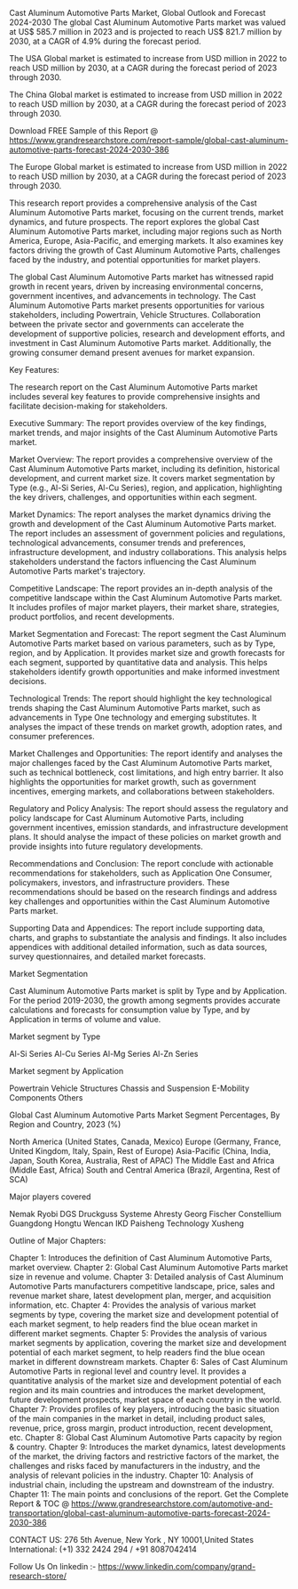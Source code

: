 Cast Aluminum Automotive Parts Market, Global Outlook and Forecast 2024-2030
The global Cast Aluminum Automotive Parts market was valued at US$ 585.7 million in 2023 and is projected to reach US$ 821.7 million by 2030, at a CAGR of 4.9% during the forecast period.

The USA Global market is estimated to increase from USD million in 2022 to reach USD million by 2030, at a CAGR during the forecast period of 2023 through 2030.

The China Global market is estimated to increase from USD million in 2022 to reach USD million by 2030, at a CAGR during the forecast period of 2023 through 2030.

Download FREE Sample of this Report @ https://www.grandresearchstore.com/report-sample/global-cast-aluminum-automotive-parts-forecast-2024-2030-386

The Europe Global market is estimated to increase from USD million in 2022 to reach USD million by 2030, at a CAGR during the forecast period of 2023 through 2030.

This research report provides a comprehensive analysis of the Cast Aluminum Automotive Parts market, focusing on the current trends, market dynamics, and future prospects. The report explores the global Cast Aluminum Automotive Parts market, including major regions such as North America, Europe, Asia-Pacific, and emerging markets. It also examines key factors driving the growth of Cast Aluminum Automotive Parts, challenges faced by the industry, and potential opportunities for market players.

The global Cast Aluminum Automotive Parts market has witnessed rapid growth in recent years, driven by increasing environmental concerns, government incentives, and advancements in technology. The Cast Aluminum Automotive Parts market presents opportunities for various stakeholders, including Powertrain, Vehicle Structures. Collaboration between the private sector and governments can accelerate the development of supportive policies, research and development efforts, and investment in Cast Aluminum Automotive Parts market. Additionally, the growing consumer demand present avenues for market expansion.

Key Features:

The research report on the Cast Aluminum Automotive Parts market includes several key features to provide comprehensive insights and facilitate decision-making for stakeholders.

Executive Summary: The report provides overview of the key findings, market trends, and major insights of the Cast Aluminum Automotive Parts market.

Market Overview: The report provides a comprehensive overview of the Cast Aluminum Automotive Parts market, including its definition, historical development, and current market size. It covers market segmentation by Type (e.g., Al-Si Series, Al-Cu Series), region, and application, highlighting the key drivers, challenges, and opportunities within each segment.

Market Dynamics: The report analyses the market dynamics driving the growth and development of the Cast Aluminum Automotive Parts market. The report includes an assessment of government policies and regulations, technological advancements, consumer trends and preferences, infrastructure development, and industry collaborations. This analysis helps stakeholders understand the factors influencing the Cast Aluminum Automotive Parts market's trajectory.

Competitive Landscape: The report provides an in-depth analysis of the competitive landscape within the Cast Aluminum Automotive Parts market. It includes profiles of major market players, their market share, strategies, product portfolios, and recent developments.

Market Segmentation and Forecast: The report segment the Cast Aluminum Automotive Parts market based on various parameters, such as by Type, region, and by Application. It provides market size and growth forecasts for each segment, supported by quantitative data and analysis. This helps stakeholders identify growth opportunities and make informed investment decisions.

Technological Trends: The report should highlight the key technological trends shaping the Cast Aluminum Automotive Parts market, such as advancements in Type One technology and emerging substitutes. It analyses the impact of these trends on market growth, adoption rates, and consumer preferences.

Market Challenges and Opportunities: The report identify and analyses the major challenges faced by the Cast Aluminum Automotive Parts market, such as technical bottleneck, cost limitations, and high entry barrier. It also highlights the opportunities for market growth, such as government incentives, emerging markets, and collaborations between stakeholders.

Regulatory and Policy Analysis: The report should assess the regulatory and policy landscape for Cast Aluminum Automotive Parts, including government incentives, emission standards, and infrastructure development plans. It should analyse the impact of these policies on market growth and provide insights into future regulatory developments.

Recommendations and Conclusion: The report conclude with actionable recommendations for stakeholders, such as Application One Consumer, policymakers, investors, and infrastructure providers. These recommendations should be based on the research findings and address key challenges and opportunities within the Cast Aluminum Automotive Parts market.

Supporting Data and Appendices: The report include supporting data, charts, and graphs to substantiate the analysis and findings. It also includes appendices with additional detailed information, such as data sources, survey questionnaires, and detailed market forecasts.

Market Segmentation

Cast Aluminum Automotive Parts market is split by Type and by Application. For the period 2019-2030, the growth among segments provides accurate calculations and forecasts for consumption value by Type, and by Application in terms of volume and value.

Market segment by Type

Al-Si Series
Al-Cu Series
Al-Mg Series
Al-Zn Series

Market segment by Application

Powertrain
Vehicle Structures
Chassis and Suspension
E-Mobility Components
Others

Global Cast Aluminum Automotive Parts Market Segment Percentages, By Region and Country, 2023 (%)

North America (United States, Canada, Mexico)
Europe (Germany, France, United Kingdom, Italy, Spain, Rest of Europe)
Asia-Pacific (China, India, Japan, South Korea, Australia, Rest of APAC)
The Middle East and Africa (Middle East, Africa)
South and Central America (Brazil, Argentina, Rest of SCA)

Major players covered

Nemak
Ryobi
DGS Druckguss Systeme
Ahresty
Georg Fischer
Constellium
Guangdong Hongtu
Wencan
IKD
Paisheng Technology
Xusheng

Outline of Major Chapters:

Chapter 1: Introduces the definition of Cast Aluminum Automotive Parts, market overview.
Chapter 2: Global Cast Aluminum Automotive Parts market size in revenue and volume.
Chapter 3: Detailed analysis of Cast Aluminum Automotive Parts manufacturers competitive landscape, price, sales and revenue market share, latest development plan, merger, and acquisition information, etc.
Chapter 4: Provides the analysis of various market segments by type, covering the market size and development potential of each market segment, to help readers find the blue ocean market in different market segments.
Chapter 5: Provides the analysis of various market segments by application, covering the market size and development potential of each market segment, to help readers find the blue ocean market in different downstream markets.
Chapter 6: Sales of Cast Aluminum Automotive Parts in regional level and country level. It provides a quantitative analysis of the market size and development potential of each region and its main countries and introduces the market development, future development prospects, market space of each country in the world.
Chapter 7: Provides profiles of key players, introducing the basic situation of the main companies in the market in detail, including product sales, revenue, price, gross margin, product introduction, recent development, etc.
Chapter 8: Global Cast Aluminum Automotive Parts capacity by region & country.
Chapter 9: Introduces the market dynamics, latest developments of the market, the driving factors and restrictive factors of the market, the challenges and risks faced by manufacturers in the industry, and the analysis of relevant policies in the industry.
Chapter 10: Analysis of industrial chain, including the upstream and downstream of the industry.
Chapter 11: The main points and conclusions of the report.
Get the Complete Report & TOC @ https://www.grandresearchstore.com/automotive-and-transportation/global-cast-aluminum-automotive-parts-forecast-2024-2030-386

CONTACT US:
276 5th Avenue, New York , NY 10001,United States
International: (+1) 332 2424 294 / +91 8087042414

Follow Us On linkedin :- https://www.linkedin.com/company/grand-research-store/

